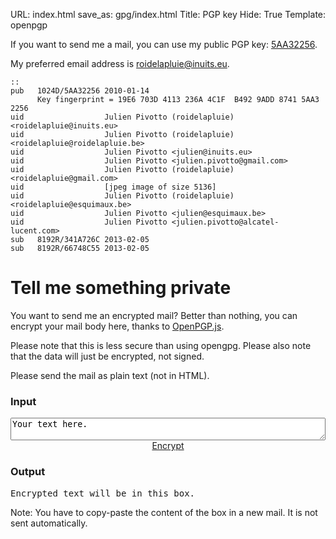 URL: index.html
save_as: gpg/index.html
Title: PGP key
Hide: True
Template: openpgp

If you want to send me a mail, you can use my public PGP key: [5AA32256](http://roidelapluie.be/gpg/5AA32256.pub).

My preferred email address is [roidelapluie@inuits.eu](mailto:roidelapluie@inuits.eu).

    ::
    pub   1024D/5AA32256 2010-01-14
          Key fingerprint = 19E6 703D 4113 236A 4C1F  B492 9ADD 8741 5AA3 2256
    uid                  Julien Pivotto (roidelapluie) <roidelapluie@inuits.eu>
    uid                  Julien Pivotto (roidelapluie) <roidelapluie@roidelapluie.be>
    uid                  Julien Pivotto <julien@inuits.eu>
    uid                  Julien Pivotto <julien.pivotto@gmail.com>
    uid                  Julien Pivotto (roidelapluie) <roidelapluie@gmail.com>
    uid                  [jpeg image of size 5136]
    uid                  Julien Pivotto (roidelapluie) <roidelapluie@esquimaux.be>
    uid                  Julien Pivotto <julien@esquimaux.be>
    uid                  Julien Pivotto <julien.pivotto@alcatel-lucent.com>
    sub   8192R/341A726C 2013-02-05
    sub   8192R/66748C55 2013-02-05


# Tell me something private

You want to send me an encrypted mail? Better than nothing, you can encrypt your mail body here, thanks to [OpenPGP.js](http://openpgpjs.org/).

Please note that this is less secure than using opengpg. Please also note that the
data will just be encrypted, not signed.

Please send the mail as plain text (not in HTML).

### Input

<div class="ym-fbox ym-fbox-text">
<textarea style="width: 100%;-webkit-box-sizing: border-box;-moz-box-sizing: border-box;box-sizing: border-box;"class="box opengpginput">Your text here.</textarea>
</div>
<div style="text-align:center;"><a href="#pgpoutput" class="opengpgbutton ym-button ym-edit">Encrypt</a></div>

### Output

<pre id="pgpoutput" class="opengpgoutput">Encrypted text will be in this box.</pre>

Note: You have to copy-paste the content of the box in a new mail. It is not sent automatically.
